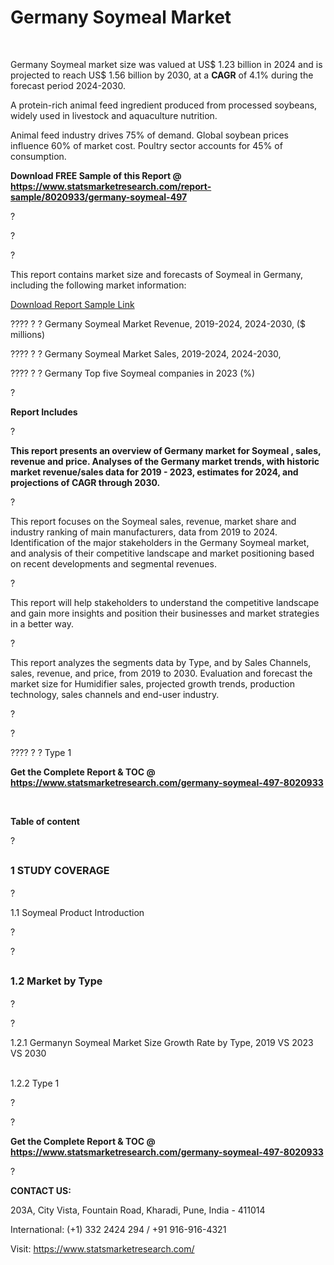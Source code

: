 <h1>Germany Soymeal Market</h1><br/><p>Germany Soymeal market size was valued at US$ 1.23 billion in 2024 and is projected to reach US$ 1.56 billion by 2030, at a <strong>CAGR</strong> of 4.1% during the forecast period 2024-2030.</p>
 
 
 
 <p>A protein-rich animal feed ingredient produced from processed soybeans, widely used in livestock and aquaculture nutrition.</p>
 
 
 
 <p>Animal feed industry drives 75% of demand. Global soybean prices influence 60% of market cost. Poultry sector accounts for 45% of consumption.</p>
 
 
 
 <div><b>Download FREE Sample of this Report @ <a href="https://www.statsmarketresearch.com/download-free-sample/8020933/germany-soymeal-497">https://www.statsmarketresearch.com/report-sample/8020933/germany-soymeal-497</a></b></div>
 
 
 
 <p>? </p>
 
 
 
 <p>? </p>
 
 
 
 <p>? </p>
 
 
 
 <p>This report contains market size and forecasts of Soymeal in Germany, including the following market information:</p>
 
 
 
 <p><a href="https://www.statsmarketresearch.com/download-free-sample/8020933/germany-soymeal-497">Download Report Sample Link</a></p>
 
 
 
 <p>???? ? ? Germany Soymeal Market Revenue, 2019-2024, 2024-2030, ($ millions)</p>
 
 
 
 <p>???? ? ? Germany Soymeal Market Sales, 2019-2024, 2024-2030,</p>
 
 
 
 <p>???? ? ? Germany Top five Soymeal companies in 2023 (%)</p>
 
 
 
 <p>? </p>
 
 
 
 <p><strong>Report Includes</strong></p>
 
 
 
 <p>? </p>
 
 
 
 <p><strong>This report presents an overview of Germany market for Soymeal , sales, revenue and price. Analyses of the Germany market trends, with historic market revenue/sales data for 2019 - 2023, estimates for 2024, and projections of <strong>CAGR</strong> through 2030.</strong></p>
 
 
 
 <p>? </p>
 
 
 
 <p>This report focuses on the Soymeal sales, revenue, market share and industry ranking of main manufacturers, data from 2019 to 2024. Identification of the major stakeholders in the Germany Soymeal market, and analysis of their competitive landscape and market positioning based on recent developments and segmental revenues.</p>
 
 
 
 <p>? </p>
 
 
 
 <p>This report will help stakeholders to understand the competitive landscape and gain more insights and position their businesses and market strategies in a better way.</p>
 
 
 
 <p>? </p>
 
 
 
 <p>This report analyzes the segments data by Type, and by Sales Channels, sales, revenue, and price, from 2019 to 2030. Evaluation and forecast the market size for Humidifier sales, projected growth trends, production technology, sales channels and end-user industry.</p>
 
 
 
 <p>? </p>
 
 
 
 <p>? </p>
 
 
 
 <p>???? ? ? Type 1</p>
 
 
 
 <div><b>Get the Complete Report & TOC @ <a href="https://www.statsmarketresearch.com/germany-soymeal-497-8020933">https://www.statsmarketresearch.com/germany-soymeal-497-8020933</a></b></div>
 
 
 
 <p><br />
 
 <b>Table of content</b></p>
 
 
 
 <p>? </p>
 
 
 
 <h2><span style="font-size:16px"><strong>1 STUDY COVERAGE</strong></span></h2>
 
 
 
 <p>? </p>
 
 
 
 <p>1.1 Soymeal Product Introduction</p>
 
 
 
 <p>? </p>
 
 
 
 <p>? </p>
 
 
 
 <h2><span style="font-size:16px"><strong>1.2 Market by Type</strong></span></h2>
 
 
 
 <p>? </p>
 
 
 
 <p>? </p>
 
 
 
 <p>1.2.1 Germanyn Soymeal Market Size Growth Rate by Type, 2019 VS 2023 VS 2030<br />
 
 <br />
 
 1.2.2 Type 1<br />
 
 ? </p>
 
 
 
 <p>? </p>
 
 
 
 <div><b>Get the Complete Report & TOC @ <a href="https://www.statsmarketresearch.com/germany-soymeal-497-8020933">https://www.statsmarketresearch.com/germany-soymeal-497-8020933</a></b></div>
 
 
 
 <p>? </p>
 
 
 
 <p><b>CONTACT US:</b><br />
 
 203A, City Vista, Fountain Road, Kharadi, Pune, India - 411014<br />
 
 International: (+1) 332 2424 294 / +91 916-916-4321<br />
 
 Visit: <a href="https://www.statsmarketresearch.com/">https://www.statsmarketresearch.com/</a></p>